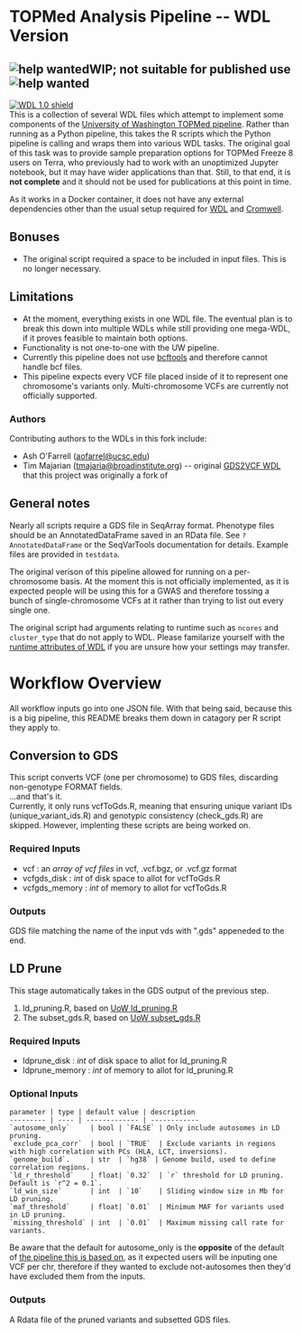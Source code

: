 # TOPMed Analysis Pipeline -- WDL Version

![help wanted](https://img.shields.io/badge/help-wanted-red)**WIP; not suitable for published use**![help wanted](https://img.shields.io/badge/help-wanted-red)
---
[![WDL 1.0 shield](https://img.shields.io/badge/WDL-1.0-lightgrey.svg)](https://github.com/openwdl/wdl/blob/main/versions/1.0/SPEC.md)  
This is a collection of several WDL files which attempt to implement some components of the [University of Washington TOPMed pipeline](https://github.com/UW-GAC/analysis_pipeline). Rather than running as a Python pipeline, this takes the R scripts which the Python pipeline is calling and wraps them into various WDL tasks. The original goal of this task was to provide sample preparation options for TOPMed Freeze 8 users on Terra, who previously had to work with an unoptimized Jupyter notebook, but it may have wider applications than that. Still, to that end, it is **not complete** and it should not be used for publications at this point in time.

As it works in a Docker container, it does not have any external dependencies other than the usual setup required for [WDL](https://software.broadinstitute.org/wdl/documentation/quickstart) and [Cromwell](http://cromwell.readthedocs.io/en/develop/).

## Bonuses
* The original script required a space to be included in input files. This is no longer necessary.

## Limitations
* At the moment, everything exists in one WDL file. The eventual plan is to break this down into multiple WDLs while still providing one mega-WDL, if it proves feasible to maintain both options.
* Functionality is not one-to-one with the UW pipeline.
* Currently this pipeline does not use [bcftools](http://www.htslib.org/download/) and therefore cannot handle bcf files.
* This pipeline expects every VCF file placed inside of it to represent one chromosome's variants only. Multi-chromosome VCFs are currently not officially supported.

### Authors
Contributing authors to the WDLs in this fork include:
* Ash O'Farrell (aofarrel@ucsc.edu)
* Tim Majarian (tmajaria@broadinstitute.org) -- original [GDS2VCF WDL](https://github.com/manning-lab/vcfToGds) that this project was originally a fork of

## General notes
Nearly all scripts require a GDS file in SeqArray format. Phenotype files should be an AnnotatedDataFrame saved in an RData file. See `?AnnotatedDataFrame` or the SeqVarTools documentation for details. Example files are provided in `testdata`.

The original verison of this pipeline allowed for running on a per-chromosome basis. At the moment this is not officially implemented, as it is expected people will be using this for a GWAS and therefore tossing a bunch of single-chromosome VCFs at it rather than trying to list out every single one.

The original script had arguments relating to runtime such as `ncores` and `cluster_type` that do not apply to WDL. Please familarize yourself with the [runtime attributes of WDL](https://cromwell.readthedocs.io/en/stable/RuntimeAttributes/) if you are unsure how your settings may transfer.

# Workflow Overview
All workflow inputs go into one JSON file. With that being said, because this is a big pipeline, this README breaks them down in catagory per R script they apply to.

## Conversion to GDS
This script converts VCF (one per chromosome) to GDS files, discarding non-genotype FORMAT fields.  
...and that's it.  
Currently, it only runs vcfToGds.R, meaning that ensuring unique variant IDs (unique_variant_ids.R) and genotypic consistency (check_gds.R) are skipped. However, implenting these scripts are being worked on.

### Required Inputs
* vcf : an *array of vcf files* in vcf, .vcf.bgz, or .vcf.gz format
* vcfgds_disk : *int* of disk space to allot for vcfToGds.R
* vcfgds_memory : *int* of memory to allot for vcfToGds.R

### Outputs
GDS file matching the name of the input vds with ".gds" appeneded to the end.

## LD Prune
This stage automatically takes in the GDS output of the previous step.
1. ld_pruning.R, based on [UoW ld_pruning.R](https://github.com/UW-GAC/analysis_pipeline/blob/master/R/ld_pruning.R)
2. The subset_gds.R, based on [UoW subset_gds.R](https://github.com/UW-GAC/analysis_pipeline/blob/master/R/subset_gds.R)

### Required Inputs
* ldprune_disk : *int* of disk space to allot for ld_pruning.R
* ldprune_memory : *int* of memory to allot for ld_pruning.R

### Optional Inputs
    parameter | type | default value | description
    --------- | ---- | ------------- | ------------
	`autosome_only`     | bool | `FALSE` | Only include autosomes in LD pruning.
	`exclude_pca_corr`  | bool | `TRUE`  | Exclude variants in regions with high correlation with PCs (HLA, LCT, inversions).
	`genome_build`.     | str  | `hg38` | Genome build, used to define correlation regions.
	`ld_r_threshold`    | float| `0.32`  | `r` threshold for LD pruning. Default is `r^2 = 0.1`.
	`ld_win_size`       | int  | `10`    | Sliding window size in Mb for LD pruning.
	`maf_threshold`     | float| `0.01`  | Minimum MAF for variants used in LD pruning.
	`missing_threshold` | int  | `0.01`  | Maximum missing call rate for variants.

Be aware that the default for autosome_only is the **opposite** of the default of [the pipeline this is based on](https://github.com/UW-GAC/analysis_pipeline), as it expected users will be inputing one VCF per chr, therefore if they wanted to exclude not-autosomes then they'd have excluded them from the inputs.

### Outputs
A Rdata file of the pruned variants and subsetted GDS files.
